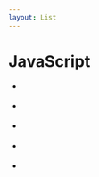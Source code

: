 ```yaml
---
layout: List
---
```


# JavaScript

- <aLink time='2018-06-07'
    href='./js/JS_Explore_XMLHttpRequest2'
    title='深入探索 XMLHttpRequest2'
  />

- <aLink time='2018-06-07'
    href='./js/JS_the_Application_of_RequestAnimationFrame'
    title='RequestAnimationFrame 的应用'
  />

- <aLink time='2018-06-07'
    href='./js/JS_Comprehension_Blob_Base64'
    title='深入理解 Blob、Base64 及其转化'
  />

- <aLink time='2018-06-07'
    href='./js/JS_Collection_Objects'
    title='集合对象(Array、Map、Set)及类数组对象的使用与对比'
  />

- <aLink time='2018-06-05'
    href='./js/JS_BigDecimal'
    title='JS 大数处理'
  />

